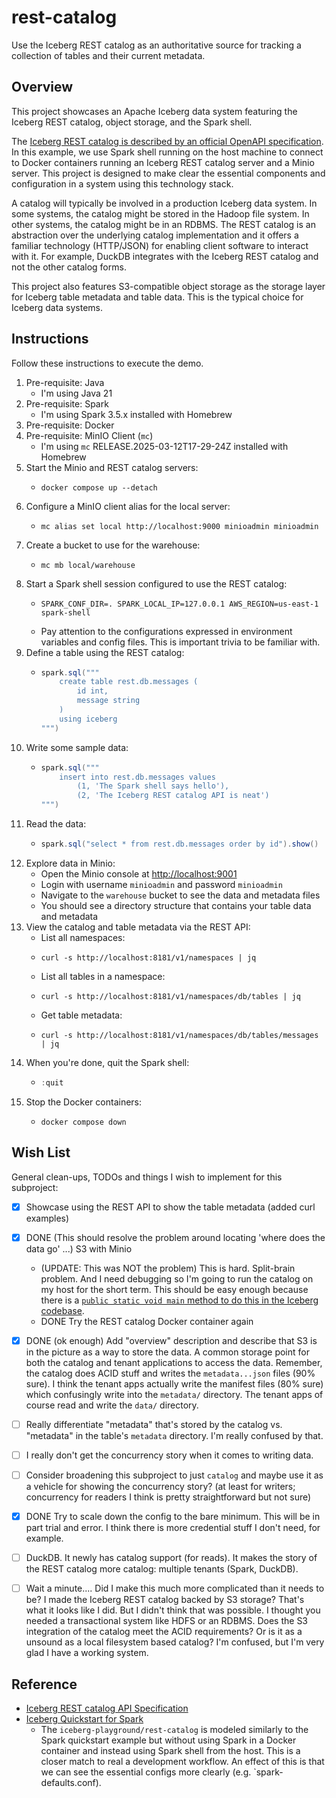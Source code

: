 # rest-catalog

Use the Iceberg REST catalog as an authoritative source for tracking a collection of tables and their current metadata.


## Overview

This project showcases an Apache Iceberg data system featuring the Iceberg REST catalog, object storage, and the Spark
shell.

The [Iceberg REST catalog is described by an official OpenAPI specification](rest-spec). In this example, we use Spark
shell running on the host machine to connect to Docker containers running an Iceberg REST catalog server and a Minio
server. This project is designed to make clear the essential components and configuration in a system using this
technology stack.

A catalog will typically be involved in a production Iceberg data system. In some systems, the catalog might be stored
in the Hadoop file system. In other systems, the catalog might be in an RDBMS. The REST catalog is an abstraction over
the underlying catalog implementation and it offers a familiar technology (HTTP/JSON) for enabling client software to
interact with it. For example, DuckDB integrates with the Iceberg REST catalog and not the other catalog forms.

This project also features S3-compatible object storage as the storage layer for Iceberg table metadata and table
data. This is the typical choice for Iceberg data systems. 


## Instructions

Follow these instructions to execute the demo.

1. Pre-requisite: Java
    * I'm using Java 21
2. Pre-requisite: Spark
    * I'm using Spark 3.5.x installed with Homebrew
3. Pre-requisite: Docker
4. Pre-requisite: MinIO Client (`mc`)
    * I'm using `mc` RELEASE.2025-03-12T17-29-24Z installed with Homebrew
5. Start the Minio and REST catalog servers:
    * ```shell
      docker compose up --detach
      ```
6. Configure a MinIO client alias for the local server:
    * ```shell
      mc alias set local http://localhost:9000 minioadmin minioadmin
      ```
7. Create a bucket to use for the warehouse:
    * ```shell
      mc mb local/warehouse
      ```
8. Start a Spark shell session configured to use the REST catalog:
    * ```shell
      SPARK_CONF_DIR=. SPARK_LOCAL_IP=127.0.0.1 AWS_REGION=us-east-1 spark-shell
      ```
    * Pay attention to the configurations expressed in environment variables and config files. This is important trivia
      to be familiar with.
9. Define a table using the REST catalog:
    * ```scala
      spark.sql("""
          create table rest.db.messages (
              id int,
              message string
          )
          using iceberg
      """)
      ```
10. Write some sample data:
     * ```scala
       spark.sql("""
           insert into rest.db.messages values
               (1, 'The Spark shell says hello'),
               (2, 'The Iceberg REST catalog API is neat')
       """)
       ```
11. Read the data:
     * ```scala
       spark.sql("select * from rest.db.messages order by id").show()
       ```
12. Explore data in Minio:
    * Open the Minio console at [http://localhost:9001](http://localhost:9001)
    * Login with username `minioadmin` and password `minioadmin`
    * Navigate to the `warehouse` bucket to see the data and metadata files
    * You should see a directory structure that contains your table data and metadata
13. View the catalog and table metadata via the REST API:
    * List all namespaces:
    * ```shell
      curl -s http://localhost:8181/v1/namespaces | jq
      ```
    * List all tables in a namespace:
    * ```shell
      curl -s http://localhost:8181/v1/namespaces/db/tables | jq
      ```
    * Get table metadata:
    * ```shell
      curl -s http://localhost:8181/v1/namespaces/db/tables/messages | jq
      ```
14. When you're done, quit the Spark shell:
    * ```scala
      :quit
      ```
15. Stop the Docker containers:
    * ```shell
      docker compose down
      ```


## Wish List

General clean-ups, TODOs and things I wish to implement for this subproject:

* [x] Showcase using the REST API to show the table metadata (added curl examples)
* [x] DONE (This should resolve the problem around locating 'where does the data go' ...) S3 with Minio
   * (UPDATE: This was NOT the problem) This is hard. Split-brain problem. And I need debugging so I'm going to run the catalog on my host for the short
     term. This should be easy enough because there is a [`public static void main` method to do this in the Iceberg
     codebase](https://github.com/apache/iceberg/blob/fcea78fc3571063fa172edd96be00b1fab0ba68e/open-api/src/testFixtures/java/org/apache/iceberg/rest/RESTCatalogServer.java#L129).
   * DONE Try the REST catalog Docker container again
* [x] DONE (ok enough) Add "overview" description and describe that S3 is in the picture as a way to store the data. A common storage
  point for both the catalog and tenant applications to access the data. Remember, the catalog does ACID stuff and
  writes the `metadata...json` files (90% sure). I think the tenant apps actually write the manifest files (80% sure)
  which confusingly write into the `metadata/` directory. The tenant apps of course read and write the `data/`
  directory.
* [ ] Really differentiate "metadata" that's stored by the catalog vs. "metadata" in the table's `metadata` directory.
  I'm really confused by that.
* [ ] I really don't get the concurrency story when it comes to writing data. 
* [ ] Consider broadening this subproject to just `catalog` and maybe use it as a vehicle for showing the concurrency
  story? (at least for writers; concurrency for readers I think is pretty straightforward but not sure)
* [x] DONE Try to scale down the config to the bare minimum. This will be in part trial and error. I think there is more
  credential stuff I don't need, for example.
* [ ] DuckDB. It newly has catalog support (for reads). It makes the story of the REST catalog more catalog: multiple
  tenants (Spark, DuckDB).
* [ ] Wait a minute.... Did I make this much more complicated than it needs to be? I made the Iceberg REST catalog
  backed by S3 storage? That's what it looks like I did. But I didn't think that was possible. I thought you needed a
  transactional system like HDFS or an RDBMS. Does the S3 integration of the catalog meet the ACID requirements? Or is
  it as a unsound as a local filesystem based catalog? I'm confused, but I'm very glad I have a working system.


## Reference

* [Iceberg REST catalog API Specification][rest-spec]
* [Iceberg Quickstart for Spark][quickstart]
  * The `iceberg-playground/rest-catalog` is modeled similarly to the Spark quickstart example but without using Spark
    in a Docker container and instead using Spark shell from the host. This is a closer match to real a development
    workflow. An effect of this is that we can see the essential configs more clearly (e.g. `spark-defaults.conf). 


[rest-spec]: https://github.com/apache/iceberg/blob/master/open-api/rest-catalog-open-api.yaml
[quickstart]: https://iceberg.apache.org/spark-quickstart
